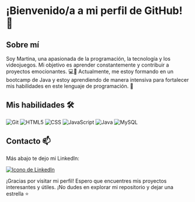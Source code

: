 # ¡Bienvenido/a a mi perfil de GitHub! 👋

## Sobre mí
Soy Martina, una apasionada de la programación, la tecnología y los videojuegos. Mi objetivo es aprender constantemente y contribuir a proyectos emocionantes. 💻🚀
Actualmente, me estoy formando en un bootcamp de Java y estoy aprendiendo de manera intensiva para fortalecer mis habilidades en este lenguaje de programación. 👾

## Mis habilidades 🛠️
 ![Git](https://img.shields.io/badge/-Git-black?style=flat&logo=git&logoColor=white) ![HTML5](https://img.shields.io/badge/-HTML5-red?style=flat&logo=html5&logoColor=white) ![CSS](https://img.shields.io/badge/-CSS-blue?style=flat&logo=css3&logoColor=white) ![JavaScript](https://img.shields.io/badge/-JavaScript-yellow?style=flat&logo=javascript&logoColor=white) ![Java](https://img.shields.io/badge/-Java-orange?style=flat&logo=java&logoColor=white) ![MySQL](https://img.shields.io/badge/-MySQL-blue?style=flat&logo=mysql&logoColor=white)

## Contacto 📫
Más abajo te dejo mi LinkedIn:

[![Icono de LinkedIn](https://raw.githubusercontent.com/paulrobertlloyd/socialmediaicons/main/linkedin-48x48.png)](https://www.linkedin.com/in/martina-reta-7bb18b1b2/)

</a>



¡Gracias por visitar mi perfil! Espero que encuentres mis proyectos interesantes y útiles. ¡No dudes en explorar mi repositorio y dejar una estrella ⭐
